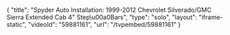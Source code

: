 {
    "title": "Spyder Auto Installation: 1999-2012 Chevrolet Silverado\/GMC Sierra Extended Cab 4\" Step\u00a0Bars",
    "type": "solo",
    "layout": "iframe-static",
    "videoId": "59881161",
    "url": "\/tvpembed\/59881161"
}